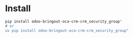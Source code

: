 # Install

```bash
pip install odoo-bringout-oca-crm-crm_security_group"
# or
uv pip install odoo-bringout-oca-crm-crm_security_group"
```
